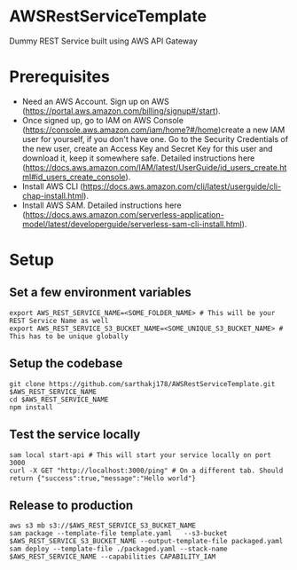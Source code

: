 # AWSRestServiceTemplate
Dummy REST Service built using AWS API Gateway

# Prerequisites
* Need an AWS Account. Sign up on AWS (https://portal.aws.amazon.com/billing/signup#/start).
* Once signed up, go to IAM on AWS Console  (https://console.aws.amazon.com/iam/home?#/home)create a new IAM user for yourself, if you don't have one. Go to the Security Credentials of the new user, create an Access Key and Secret Key for this user and download it, keep it somewhere safe. Detailed instructions here (https://docs.aws.amazon.com/IAM/latest/UserGuide/id_users_create.html#id_users_create_console).
* Install AWS CLI (https://docs.aws.amazon.com/cli/latest/userguide/cli-chap-install.html). 
* Install AWS SAM. Detailed instructions here (https://docs.aws.amazon.com/serverless-application-model/latest/developerguide/serverless-sam-cli-install.html).

# Setup
## Set a few environment variables
```
export AWS_REST_SERVICE_NAME=<SOME_FOLDER_NAME> # This will be your REST Service Name as well
export AWS_REST_SERVICE_S3_BUCKET_NAME=<SOME_UNIQUE_S3_BUCKET_NAME> # This has to be unique globally
```
## Setup the codebase
```
git clone https://github.com/sarthakj178/AWSRestServiceTemplate.git $AWS_REST_SERVICE_NAME
cd $AWS_REST_SERVICE_NAME
npm install
```
## Test the service locally
```
sam local start-api # This will start your service locally on port 3000
curl -X GET "http://localhost:3000/ping" # On a different tab. Should return {"success":true,"message":"Hello world"}
```

## Release to production
```
aws s3 mb s3://$AWS_REST_SERVICE_S3_BUCKET_NAME
sam package --template-file template.yaml   --s3-bucket $AWS_REST_SERVICE_S3_BUCKET_NAME --output-template-file packaged.yaml
sam deploy --template-file ./packaged.yaml --stack-name $AWS_REST_SERVICE_NAME --capabilities CAPABILITY_IAM
```
